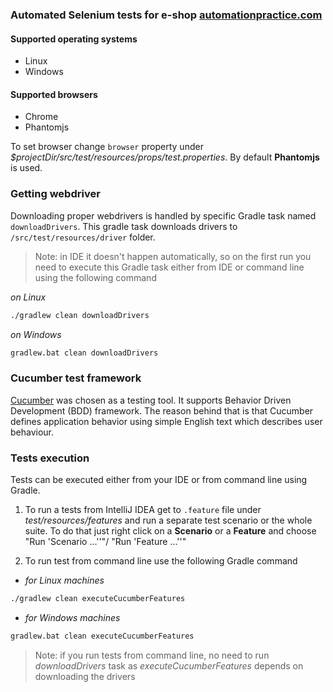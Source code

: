### Automated Selenium tests for e-shop [automationpractice.com](http://automationpractice.com)

#### Supported operating systems
- Linux
- Windows

#### Supported browsers
- Chrome
- Phantomjs

To set browser change `browser` property under _$projectDir/src/test/resources/props/test.properties_.
By default **Phantomjs** is used. 

### Getting webdriver

Downloading proper webdrivers is handled by specific Gradle task named `downloadDrivers`. This gradle task downloads drivers to `/src/test/resources/driver` folder.
> Note: in IDE it doesn't happen automatically, so on the first run you need to execute this Gradle task either from IDE or command line using the following command

_on Linux_
```bash
./gradlew clean downloadDrivers
```
_on Windows_
```bash
gradlew.bat clean downloadDrivers
```
### Cucumber test framework

[Cucumber](https://cucumber.io/) was chosen as a testing tool. It supports Behavior Driven Development (BDD) framework. The reason behind that is that Cucumber defines application behavior using simple English text which describes user behaviour.


### Tests execution

Tests can be executed either from your IDE or from command line using Gradle. 
1. To run a tests from IntelliJ IDEA get to `.feature` file under _test/resources/features_ and run a separate test scenario or the whole suite. To do that just right click on a **Scenario** or a **Feature** and choose "Run 'Scenario ...''"/ "Run 'Feature ...''"

2. To run test from command line use the following Gradle command

- _for Linux machines_
```bash
./gradlew clean executeCucumberFeatures
```
- _for Windows machines_
```bash
gradlew.bat clean executeCucumberFeatures
```
> Note: if you run tests from command line, no need to run _downloadDrivers_ task as _executeCucumberFeatures_ depends on downloading the drivers